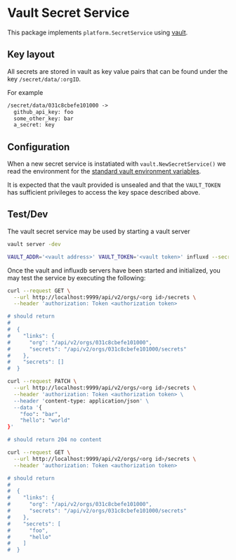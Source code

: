 # Vault Secret Service
This package implements `platform.SecretService` using [vault](https://github.com/hashicorp/vault).

## Key layout
All secrets are stored in vault as key value pairs that can be found under
the key `/secret/data/:orgID`.

For example

```txt
/secret/data/031c8cbefe101000 ->
  github_api_key: foo
  some_other_key: bar
  a_secret: key
```

## Configuration

When a new secret service is instatiated with `vault.NewSecretService()` we read the
environment for the [standard vault environment variables](https://www.vaultproject.io/docs/commands/index.html#environment-variables).

It is expected that the vault provided is unsealed and that the `VAULT_TOKEN` has sufficient privileges to access the key space described above.

## Test/Dev

The vault secret service may be used by starting a vault server

```sh
vault server -dev
```

```sh
VAULT_ADDR='<vault address>' VAULT_TOKEN='<vault token>' influxd --secret-store vault
```

Once the vault and influxdb servers have been started and initialized, you may test the service by executing the following:

```sh
curl --request GET \
  --url http://localhost:9999/api/v2/orgs/<org id>/secrets \
  --header 'authorization: Token <authorization token>

# should return
#
#  {
#    "links": {
#      "org": "/api/v2/orgs/031c8cbefe101000",
#      "secrets": "/api/v2/orgs/031c8cbefe101000/secrets"
#    },
#    "secrets": []
#  }
```

```sh
curl --request PATCH \
  --url http://localhost:9999/api/v2/orgs/<org id>/secrets \
  --header 'authorization: Token <authorization token> \
  --header 'content-type: application/json' \
  --data '{
	"foo": "bar",
	"hello": "world"
}'

# should return 204 no content
```

```sh
curl --request GET \
  --url http://localhost:9999/api/v2/orgs/<org id>/secrets \
  --header 'authorization: Token <authorization token>

# should return
#
#  {
#    "links": {
#      "org": "/api/v2/orgs/031c8cbefe101000",
#      "secrets": "/api/v2/orgs/031c8cbefe101000/secrets"
#    },
#    "secrets": [
#      "foo",
#      "hello"
#    ]
#  }
```

